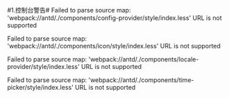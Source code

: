 #1.控制台警告#
Failed to parse source map: 'webpack://antd/./components/config-provider/style/index.less' URL is not supported

Failed to parse source map: 'webpack://antd/./components/icon/style/index.less' URL is not supported

Failed to parse source map: 'webpack://antd/./components/locale-provider/style/index.less' URL is not supported

Failed to parse source map: 'webpack://antd/./components/time-picker/style/index.less' URL is not supported
